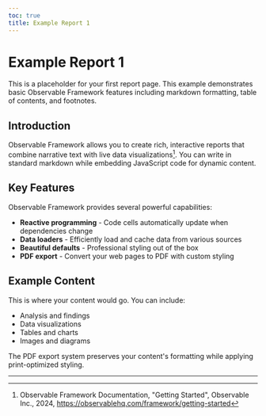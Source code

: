 ```yaml
---
toc: true
title: Example Report 1
---
```


# Example Report 1

This is a placeholder for your first report page. This example demonstrates basic Observable Framework features including markdown formatting, table of contents, and footnotes.

## Introduction

Observable Framework allows you to create rich, interactive reports that combine narrative text with live data visualizations[^1]. You can write in standard markdown while embedding JavaScript code for dynamic content.

## Key Features

Observable Framework provides several powerful capabilities:

- **Reactive programming** - Code cells automatically update when dependencies change
- **Data loaders** - Efficiently load and cache data from various sources
- **Beautiful defaults** - Professional styling out of the box
- **PDF export** - Convert your web pages to PDF with custom styling

## Example Content

This is where your content would go. You can include:

- Analysis and findings
- Data visualizations
- Tables and charts
- Images and diagrams

The PDF export system preserves your content's formatting while applying print-optimized styling.

---

[^1]: Observable Framework Documentation, "Getting Started", Observable Inc., 2024, https://observablehq.com/framework/getting-started
